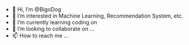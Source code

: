 - 👋 Hi, I’m @BigoDog
- 👀 I’m interested in Machine Learning, Recommendation System, etc.
- 🌱 I’m currently learning coding on 
- 💞️ I’m looking to collaborate on ...
- 📫 How to reach me ...

<!---
BigoDog/BigoDog is a ✨ special ✨ repository because its `README.md` (this file) appears on your GitHub profile.
You can click the Preview link to take a look at your changes.
--->
